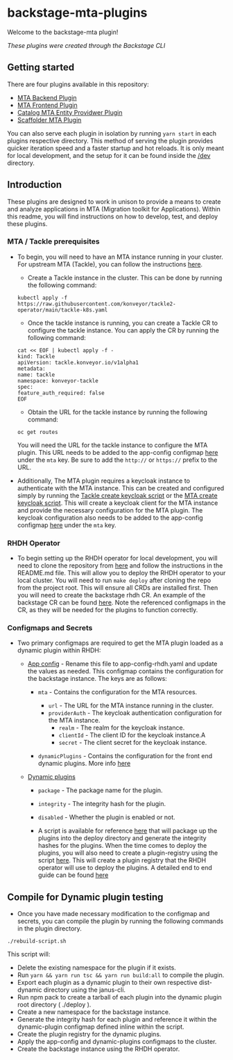 # backstage-mta-plugins

Welcome to the backstage-mta plugin!

_These plugins were created through the Backstage CLI_

## Getting started

There are four plugins available in this repository:

- [MTA Backend Plugin](./plugins/mta-backend)
- [MTA Frontend Plugin](./plugins/mta-frontend)
- [Catalog MTA Entity Providwer Plugin](./plugins/catalog-backend-module-mta-entity-provider)
- [Scaffolder MTA Plugin](./plugins/scaffolder-backend-module-mta)

You can also serve each plugin in isolation by running `yarn start` in each plugins respective directory.
This method of serving the plugin provides quicker iteration speed and a faster startup and hot reloads.
It is only meant for local development, and the setup for it can be found inside the [/dev](/dev) directory.

## Introduction

These plugins are designed to work in unison to provide a means to create and analyze applications in MTA (Migration toolkit for Applications). Within this readme, you will find instructions on how to develop, test, and deploy these plugins.

### MTA / Tackle prerequisites

- To begin, you will need to have an MTA instance running in your cluster. For upstream MTA (Tackle), you can follow the instructions [here](https://github.com/konveyor/operator?tab=readme-ov-file#konveyor-operator-installation-on-k8s).

  - Create a Tackle instance in the cluster. This can be done by running the following command:

  ```
  kubectl apply -f https://raw.githubusercontent.com/konveyor/tackle2-operator/main/tackle-k8s.yaml
  ```

  - Once the tackle instance is running, you can create a Tackle CR to configure the tackle instance. You can apply the CR by running the following command:

  ```
  cat << EOF | kubectl apply -f -
  kind: Tackle
  apiVersion: tackle.konveyor.io/v1alpha1
  metadata:
  name: tackle
  namespace: konveyor-tackle
  spec:
  feature_auth_required: false
  EOF
  ```

  - Obtain the URL for the tackle instance by running the following command:

  ```
  oc get routes
  ```

  You will need the URL for the tackle instance to configure the MTA plugin. This URL needs to be added to the app-config configmap [here](app-config-rhdh.example.yaml) under the `mta` key. Be sure to add the `http://` or `https://` prefix to the URL.

- Additionally, The MTA plugin requires a keycloak instance to authenticate with the MTA instance. This can be created and configured simply by running the [Tackle create keycloak script](tackle-create-keycloak-client.sh) or the [MTA create keycloak script](mta-create-keycloak-client.sh). This will create a keycloak client for the MTA instance and provide the necessary configuration for the MTA plugin. The keycloak configuration also needs to be added to the app-config configmap [here](app-config-rhdh.example.yaml) under the `mta` key.

### RHDH Operator

- To begin setting up the RHDH operator for local development, you will need to clone the repository from [here](https://github.com/redhat-developer/rhdh-operator) and follow the instructions in the README.md file. This will allow you to deploy the RHDH operator to your local cluster. You will need to run `make deploy` after cloning the repo from the project root. This will ensure all CRDs are installed first. Then you will need to create the backstage rhdh CR. An example of the backstage CR can be found [here](./backstage-operator-cr.yaml). Note the referenced configmaps in the CR, as they will be needed for the plugins to function correctly.

### Configmaps and Secrets

- Two primary configmaps are required to get the MTA plugin loaded as a dynamic plugin within RHDH:

  - [App config](app-config-rhdh.example.yaml) - Rename this file to app-config-rhdh.yaml and update the values as needed. This configmap contains the configuration for the backstage instance. The keys are as follows:

    - `mta` - Contains the configuration for the MTA resources.

      - `url` - The URL for the MTA instance running in the cluster.
      - `providerAuth` - The keycloak authentication configuration for the MTA instance.
        - `realm` - The realm for the keycloak instance.
        - `clientId` - The client ID for the keycloak instance.A
        - `secret` - The client secret for the keycloak instance.

    - `dynamicPlugins` - Contains the configuration for the front end dynamic plugins. More info [here](https://github.com/janus-idp/backstage-showcase/blob/main/showcase-docs/dynamic-plugins.md#customizing-and-adding-entity-tabs)

  - [Dynamic plugins](dynamic-plugins.yaml)

    - `package` - The package name for the plugin.
    - `integrity` - The integrity hash for the plugin.
    - `disabled` - Whether the plugin is enabled or not.

    - A script is available for reference [here](01-stage-dynamic-plugins.sh) that will package up the plugins into the deploy directory and generate the integrity hashes for the plugins. When the time comes to deploy the plugins, you will also need to create a plugin-registry using the script [here](02-create-plugin-registry.sh). This will create a plugin registry that the RHDH operator will use to deploy the plugins. A detailed end to end guide can be found [here](https://github.com/gashcrumb/dynamic-plugins-getting-started/tree/main)

## Compile for Dynamic plugin testing

- Once you have made necessary modification to the configmap and secrets, you can compile the plugin by running the following commands in the plugin directory.

```
./rebuild-script.sh
```

This script will:

- Delete the existing namespace for the plugin if it exists.
- Run `yarn && yarn run tsc && yarn run build:all` to compile the plugin.
- Export each plugin as a dynamic plugin to their own respective dist-dynamic directory using the janus-cli.
- Run npm pack to create a tarball of each plugin into the dynamic plugin root directory ( ./deploy ).
- Create a new namespace for the backstage instance.
- Generate the integrity hash for each plugin and reference it within the dynamic-plugin configmap defined inline within the script.
- Create the plugin registry for the dynamic plugins.
- Apply the app-config and dynamic-plugins configmaps to the cluster.
- Create the backstage instance using the RHDH operator.
